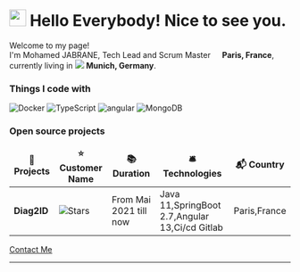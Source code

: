<h1><img src="https://emojis.slackmojis.com/emojis/images/1531849430/4246/blob-sunglasses.gif?1531849430" width="30"/> Hello Everybody! Nice to see you.</h1>


<p>Welcome to my page! </br> I'm Mohamed JABRANE, Tech Lead and Scrum Master <img src="https://cdn-icons-png.flaticon.com/512/197/197560.png" width="13"/> <b>Paris, France</b>, currently living in <img src="https://img.icons8.com/office/30/000000/germany.png"/> <b>Munich, Germany</b>. </p>
<h3>Things I code with</h3>
<p>
  <img alt="Docker" src="https://img.shields.io/badge/-Docker-46a2f1?style=flat-square&logo=docker&logoColor=white" />
  <img alt="TypeScript" src="https://img.shields.io/badge/-TypeScript-007ACC?style=flat-square&logo=typescript&logoColor=white" />
  <img alt="angular" src="https://img.shields.io/badge/-Angular-DD0031?style=flat-square&logo=angular&logoColor=white" />  
  <img alt="MongoDB" src="https://img.shields.io/badge/-MongoDB-13aa52?style=flat-square&logo=mongodb&logoColor=white" />
  
</p>
<h3>Open source projects</h3>
<table>
  <thead align="center">
    <tr border: none;>
      <td><b>🎁 Projects</b></td>
      <td><b>⭐ Customer Name</b></td>
      <td><b>📚 Duration</b></td>
      <td><b>🛎 Technologies</b></td>
      <td><b>📬 Country</b></td>
    </tr>
  </thead>
  <tbody>
    <tr>
      <td><b>Diag2ID</b></td>
      <td><img alt="Stars" src="https://www.grdf.fr/documents/10184/1015923/LOGO-GRDF_descripteur_RVB.png/53a24c4e-9052-25d4-cad0-1133ddeb0549?t=1561157971767&imagePreview=1"/></td>
      <td>From Mai 2021 till now</td>
      <td>Java 11,SpringBoot 2.7,Angular 13,Ci/cd Gitlab</td>
      <td>Paris,France</td>
    </tr>
	  
  </tbody>
</table>

<a href="mailto:jabranemohamed@gmail.com">Contact Me</a> 

------------


